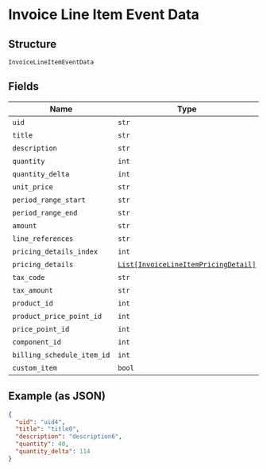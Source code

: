 
# Invoice Line Item Event Data

## Structure

`InvoiceLineItemEventData`

## Fields

| Name | Type | Tags | Description |
|  --- | --- | --- | --- |
| `uid` | `str` | Optional | - |
| `title` | `str` | Optional | - |
| `description` | `str` | Optional | - |
| `quantity` | `int` | Optional | - |
| `quantity_delta` | `int` | Optional | - |
| `unit_price` | `str` | Optional | - |
| `period_range_start` | `str` | Optional | - |
| `period_range_end` | `str` | Optional | - |
| `amount` | `str` | Optional | - |
| `line_references` | `str` | Optional | - |
| `pricing_details_index` | `int` | Optional | - |
| `pricing_details` | [`List[InvoiceLineItemPricingDetail]`](../../doc/models/invoice-line-item-pricing-detail.md) | Optional | - |
| `tax_code` | `str` | Optional | - |
| `tax_amount` | `str` | Optional | - |
| `product_id` | `int` | Optional | - |
| `product_price_point_id` | `int` | Optional | - |
| `price_point_id` | `int` | Optional | - |
| `component_id` | `int` | Optional | - |
| `billing_schedule_item_id` | `int` | Optional | - |
| `custom_item` | `bool` | Optional | - |

## Example (as JSON)

```json
{
  "uid": "uid4",
  "title": "title0",
  "description": "description6",
  "quantity": 40,
  "quantity_delta": 114
}
```

